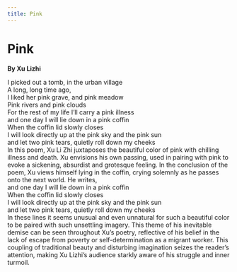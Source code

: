 ```yaml
---
title: Pink
---
```

# Pink
**By Xu Lizhi**

<html>
    <head>
        <link rel="stylesheet" href="stylesheet.css">
        <p></p>
    </head>
    <body>
        <div class = "poetBox">
            <div class= "flexbox-poem flexbox-item-1">
            I picked out a tomb, in the urban village<br />
            A long, long time ago,<br />
            I liked her pink grave, and pink meadow<br />
            Pink rivers and pink clouds <br />
            For the rest of my life I’ll carry a pink illness<br />
            and one day I will lie down in a pink coffin<br />
            When the coffin lid slowly closes<br />
            I will look directly up at the pink sky and the pink sun<br />
            and let two pink tears, quietly roll down my cheeks<br />      
            </div>
            <div class="flexbox-blurb flexbox-item-2">
            In this poem, Xu Li Zhi juxtaposes the beautiful color of pink with chilling illness and death. Xu envisions his own passing, used in pairing with pink to evoke a sickening, absurdist and grotesque feeling. In the conclusion of the poem, Xu views himself lying in the coffin, crying solemnly as he passes onto the next world. He writes,
                <div class="quotedpoetry" > 
                and one day I will lie down in a pink coffin<br />
                When the coffin lid slowly closes<br />
                I will look directly up at the pink sky and the pink sun<br />
                and let two pink tears, quietly roll down my cheeks<br />
                </div>
            In these lines it seems unusual and even unnatural for such a beautiful color to be paired with such unsettling imagery. This theme of his inevitable demise can be seen throughout Xu’s poetry, reflective of his belief in the lack of escape from poverty or self-determination as a migrant worker. This coupling of traditional beauty and disturbing imagination seizes the reader’s attention, making Xu Lizhi’s audience starkly aware of his struggle and inner turmoil.
            </div>
        </div>
    </body>
</html>
